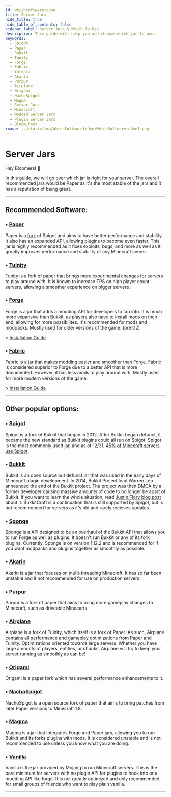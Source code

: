 ```yaml
---
id: whichsoftwaretouse
title: Server Jars
hide_title: true
hide_table_of_contents: false
sidebar_label: Server Jars & Which To Use
description: This guide will help you add choose which jar to use.
keywords:
  - Spigot
  - Paper
  - Bukkit
  - Tunity
  - Forge
  - Fabric
  - Yatopia
  - Akarin
  - Purpur
  - Airplane
  - Origami
  - NachoSpigot
  - Magma
  - Server Jars
  - Minecraft
  - Modded Server Jars
  - Plugin Server Jars
  - Bloom.host
image: ../static/img/WhichSoftwaretoUse/WhichSoftwaretoUse1.png
---
```

# Server Jars 
Hey Bloomers! 👋 

In this guide, we will go over which jar is right for your server. The overall recommended jars would be Paper as it's the most stable of the jars and it has a reputation of being great.

---
## Recommended Software:

### • [Paper](https://github.com/PaperMC/Paper)
Paper is a [fork](https://en.wikipedia.org/wiki/Fork_(software_development)) of Spigot and aims to have better performance and stability. It also has an expanded API, allowing plugins to become even faster. This jar is highly recommended as it fixes exploits, bugs, and more as well as it greatly improves performance and stability of any Minecraft server. 

### • [Tuinity](https://github.com/Spottedleaf/Tuinity)
Tunity is a fork of paper that brings more experimental changes for servers to play around with. It is known to increase TPS on high player count servers, allowing a smoother experience on bigger servers.

### • [Forge](https://files.minecraftforge.net/)
Forge is a jar that adds a modding API for developers to tap into. It is much more expansive than Bukkit, as players also have to install mods on their end, allowing for more possibilites. It's recommended for mods and modpacks. Mostly used for older versions of the game. (pre1.12)

\> [Installation Guide](setting-up-forge)

### • [Fabric](https://fabricmc.net/)
Fabric is a jar that makes modding easier and smoother than Forge. Fabric is considered superior to Forge due to a better API that is more documented. However, it has less mods to play around with. Mostly used for more modern versions of the game.

\> [Installation Guide](setting-up-fabric)


---

## Other popular options: 

### • [Spigot](https://www.spigotmc.org/)
Spigot is a fork of Bukkit that began in 2012. After Bukkit began defunct, it became the new standard as Bukkit plugins could all run on Spigot. Spigot is the most commonly used jar, and as of 12/31, [45% of Minecraft servers use Spigot](https://bstats.org/plugin/bukkit/_bukkit_/1).

### • [Bukkit](https://bukkit.org/)
Bukkit is an open source but defunct jar that was used in the early days of Minecraft plugin development. In 2014, Bukkit Project lead Warren Loo announced the end of the Bukkit project. The project was then DMCA by a former developer causing massive amounts of code to no longer be apart of Bukkit. If you want to learn the whole situation, read [Justin Flory blog post](https://blog.jwf.io/2020/04/open-source-minecraft-bukkit-gpl/) about it. BukkitCraft is a continuation that is still supported by Spigot, but is not recommended for servers as it's old and rarely recieves updates. 

### • [Sponge](https://www.spongepowered.org/)
Sponge is a API designed to be an overhaul of the Bukkit API that allows you to run Forge as well as plugins. It doesn't run Bukkit or any of its fork plugins. Currently, Sponge is on version 1.12.2 and is recommended for if you want modpacks and plugins together as smoothly as possible.

### • [Akarin](https://github.com/Akarin-project/Akarin)
Akarin is a jar that focuses on multi-threading Minecraft. It has so far been unstable and it not recommended for use on production servers.

### • [Purpur](https://github.com/pl3xgaming/Purpur)
Purpur is a fork of paper that aims to bring more gameplay changes to Minecraft, such as driveable Minecarts.

### • [Airplane](https://github.com/TECHNOVE/Airplane)
Airplane is a fork of Tuinity, which itself is a fork of Paper. As such, Airplane contains all performance and gameplay optimizations from Paper and Tuinity. Optimizations oriented towards large servers. Whether you have large amounts of players, entities, or chunks, Airplane will try to keep your server running as smoothly as can be!

### • [Origami](https://github.com/Minebench/Origami)
Origami is a paper fork which has several performance enhancements to it.

### • [NachoSpigot](https://github.com/CobbleSword/NachoSpigot)
NachoSpigot is a open source fork of paper that aims to bring patches from later Paper versions to Minecraft 1.8.

### • [Magma](https://magmafoundation.org/)
Magma is a jar that integrates Forge and Paper jars, allowing you to run Bukkit and its forks plugins with mods. It is considered unstable and is not recommended to use unless you know what you are doing.

### • [Vanilla](https://www.minecraft.net/en-us/download/server)
Vanilla is the jar provided by Mojang to run Minecraft servers. This is the bare minimum for servers with no plugin API for plugins to hook into or a modding API like forge. It is not greatly optimized and only recommended for small groups of friends who want to play plain vanilla.

---
